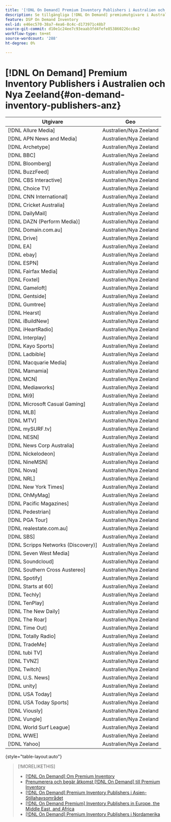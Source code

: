 ```yaml
---
title: '[!DNL On Demand] Premium Inventory Publishers i Australien och Nya Zeeland'
description: Se tillgängliga [!DNL On Demand] premiumutgivare i Australien och Nya Zeeland.
feature: DSP On Demand Inventory
exl-id: e46ec570-38a7-4ea6-8c4c-d173971c48b7
source-git-commit: d10e1c24ee7c93eaab3fd4fefe853860226cc8e2
workflow-type: tm+mt
source-wordcount: '288'
ht-degree: 0%

---
```


# [!DNL On Demand] Premium Inventory Publishers i Australien och Nya Zeeland{#on-demand-inventory-publishers-anz}

<!-- get from Amanda Cabrera <acabrera@adobe.com> -->

| Utgivare | Geo |
|------------------------------|--------------|
| [!DNL Allure Media] | Australien/Nya Zeeland |
| [!DNL APN News and Media] | Australien/Nya Zeeland |
| [!DNL Archetype] | Australien/Nya Zeeland |
| [!DNL BBC] | Australien/Nya Zeeland |
| [!DNL Bloomberg] | Australien/Nya Zeeland |
| [!DNL BuzzFeed] | Australien/Nya Zeeland |
| [!DNL CBS Interactive] | Australien/Nya Zeeland |
| [!DNL Choice TV] | Australien/Nya Zeeland |
| [!DNL CNN International] | Australien/Nya Zeeland |
| [!DNL Cricket Australia] | Australien/Nya Zeeland |
| [!DNL DailyMail] | Australien/Nya Zeeland |
| [!DNL DAZN (Perform Media)] | Australien/Nya Zeeland |
| [!DNL Domain.com.au] | Australien/Nya Zeeland |
| [!DNL Drive] | Australien/Nya Zeeland |
| [!DNL EA] | Australien/Nya Zeeland |
| [!DNL ebay] | Australien/Nya Zeeland |
| [!DNL ESPN] | Australien/Nya Zeeland |
| [!DNL Fairfax Media] | Australien/Nya Zeeland |
| [!DNL Foxtel] | Australien/Nya Zeeland |
| [!DNL Gameloft] | Australien/Nya Zeeland |
| [!DNL Gentside] | Australien/Nya Zeeland |
| [!DNL Gumtree] | Australien/Nya Zeeland |
| [!DNL Hearst] | Australien/Nya Zeeland |
| [!DNL iBuildNew] | Australien/Nya Zeeland |
| [!DNL iHeartRadio] | Australien/Nya Zeeland |
| [!DNL Interplay] | Australien/Nya Zeeland |
| [!DNL Kayo Sports] | Australien/Nya Zeeland |
| [!DNL Ladbible] | Australien/Nya Zeeland |
| [!DNL Macquarie Media] | Australien/Nya Zeeland |
| [!DNL Mamamia] | Australien/Nya Zeeland |
| [!DNL MCN] | Australien/Nya Zeeland |
| [!DNL Mediaworks] | Australien/Nya Zeeland |
| [!DNL Mi9] | Australien/Nya Zeeland |
| [!DNL Microsoft Casual Gaming] | Australien/Nya Zeeland |
| [!DNL MLB] | Australien/Nya Zeeland |
| [!DNL MTV] | Australien/Nya Zeeland |
| [!DNL mySURF.tv] | Australien/Nya Zeeland |
| [!DNL NESN] | Australien/Nya Zeeland |
| [!DNL News Corp Australia] | Australien/Nya Zeeland |
| [!DNL Nickelodeon] | Australien/Nya Zeeland |
| [!DNL NineMSN] | Australien/Nya Zeeland |
| [!DNL Nova] | Australien/Nya Zeeland |
| [!DNL NRL] | Australien/Nya Zeeland |
| [!DNL New York Times] | Australien/Nya Zeeland |
| [!DNL OhMyMag] | Australien/Nya Zeeland |
| [!DNL Pacific Magazines] | Australien/Nya Zeeland |
| [!DNL Pedestrian] | Australien/Nya Zeeland |
| [!DNL PGA Tour] | Australien/Nya Zeeland |
| [!DNL realestate.com.au] | Australien/Nya Zeeland |
| [!DNL SBS] | Australien/Nya Zeeland |
| [!DNL Scripps Networks (Discovery)] | Australien/Nya Zeeland |
| [!DNL Seven West Media] | Australien/Nya Zeeland |
| [!DNL Soundcloud] | Australien/Nya Zeeland |
| [!DNL Southern Cross Austereo] | Australien/Nya Zeeland |
| [!DNL Spotify] | Australien/Nya Zeeland |
| [!DNL Starts at 60] | Australien/Nya Zeeland |
| [!DNL Techly] | Australien/Nya Zeeland |
| [!DNL TenPlay] | Australien/Nya Zeeland |
| [!DNL The New Daily] | Australien/Nya Zeeland |
| [!DNL The Roar] | Australien/Nya Zeeland |
| [!DNL Time Out] | Australien/Nya Zeeland |
| [!DNL Totally Radio] | Australien/Nya Zeeland |
| [!DNL TradeMe] | Australien/Nya Zeeland |
| [!DNL tubi TV] | Australien/Nya Zeeland |
| [!DNL TVNZ] | Australien/Nya Zeeland |
| [!DNL Twitch] | Australien/Nya Zeeland |
| [!DNL U.S. News] | Australien/Nya Zeeland |
| [!DNL unity] | Australien/Nya Zeeland |
| [!DNL USA Today] | Australien/Nya Zeeland |
| [!DNL USA Today Sports] | Australien/Nya Zeeland |
| [!DNL Viously] | Australien/Nya Zeeland |
| [!DNL Vungle] | Australien/Nya Zeeland |
| [!DNL World Surf League] | Australien/Nya Zeeland |
| [!DNL WWE] | Australien/Nya Zeeland |
| [!DNL Yahoo] | Australien/Nya Zeeland |

{style=&quot;table-layout:auto&quot;}

>[!MORELIKETHIS]
>
>* [ [!DNL On Demand] Om Premium Inventory](on-demand-inventory-about.md)
>* [Prenumerera och begär åtkomst  [!DNL On Demand] till Premium Inventory](on-demand-inventory-subscribe.md)
>* [[!DNL On Demand] Premium Inventory Publishers i Asien-Stillahavsområdet](on-demand-inventory-publishers-apac.md)
>* [[!DNL On Demand Premium] Inventory Publishers in Europe, the Middle East, and Africa](on-demand-inventory-publishers-emea.md)
>* [[!DNL On Demand] Premium Inventory Publishers i Nordamerika](on-demand-inventory-publishers-na.md)

